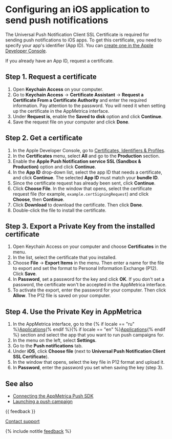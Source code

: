 # Configuring an iOS application to send push notifications

The Universal Push Notification Client SSL Certificate is required for sending push notifications to iOS apps. To get this certificate, you need to specify your app's identifier (App ID). You can [create one in the Apple Developer Console](https://developer.apple.com/library/content/documentation/IDEs/Conceptual/AppDistributionGuide/MaintainingProfiles/MaintainingProfiles.html).

If you already have an App ID, request a certificate.

## Step 1. Request a certificate

1. Open **Keychain Access** on your computer.
2. Go to **Keychain Access** → **Certificate Assistant** → **Request a Certificate From a Certificate Authority** and enter the required information. Pay attention to the password. You will need it when setting up the certificate in the AppMetrica interface.
3. Under **Request is**, enable the **Saved to disk** option and click **Continue**.
4. Save the request file on your computer and click **Done**.

## Step 2. Get a certificate

1. In the Apple Developer Console, go to [Certificates, Identifiers & Profiles](https://developer.apple.com/account/ios/certificate).
2. In the **Certificates** menu, select **All** and go to the **Production** section.
3. Enable the **Apple Push Notification service SSL (Sandbox & Production)** option and click **Continue**.
4. In the **App ID** drop-down list, select the app ID that needs a certificate, and click **Continue**. The selected **App ID** must match your **bundle ID**.
5. Since the certificate request has already been sent, click **Continue**.
6. Click **Choose File**. In the window that opens, select the certificate request file (for example, `example.certSigningRequest`) and click **Choose**, then **Continue**.
7. Click **Download** to download the certificate. Then click **Done**.
8. Double-click the file to install the certificate.

## Step 3. Export a Private Key from the installed certificate

1. Open Keychain Access on your computer and choose **Certificates** in the menu.
2. In the list, select the certificate that you installed.
3. Choose **File** → **Export Items** in the menu. Then enter a name for the file to export and set the format to Personal Information Exchange (P12). Click **Save**.
4. In **Password**, set a password for the key and click **OK**. If you don't set a password, the certificate won't be accepted in the AppMetrica interface.
5. To activate the export, enter the password for your computer. Then click **Allow**. The P12 file is saved on your computer.

## Step 4. Use the Private Key in AppMetrica

1. In the AppMetrica interface, go to the {% if locale == "ru" %}[Applications](https://appmetrika.yandex.ru/application/list){% endif %}{% if locale == "en" %}[Applications](https://appmetrica.yandex.com/application/list){% endif %} section and select the app that you want to run push campaigns for.
2. In the menu on the left, select **Settings**.
3. Go to the **Push notifications** tab.
4. Under **iOS**, click **Choose file** (next to **Universal Push Notification Client SSL Certificate**).
5. In the window that opens, select the key file in P12 format and upload it.
6. In **Password**, enter the password you set when saving the key (step 3).

## See also

- [Connecting the AppMetrica Push SDK](quick-start.md)
- [Launching a push campaign](../../../push/marketing.md)

{{ feedback }}

<a href="../../../troubleshooting/feedback-new">
  <span class="button">Contact support</span>
</a>

{% include notitle [feedback](../../../_includes/feedback-button.md) %}
